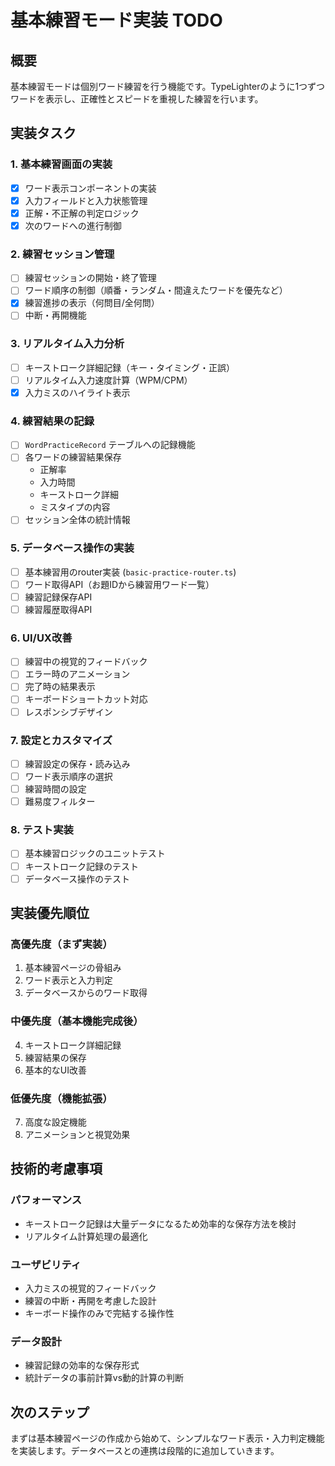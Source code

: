 # 基本練習モード実装 TODO

## 概要
基本練習モードは個別ワード練習を行う機能です。TypeLighterのように1つずつワードを表示し、正確性とスピードを重視した練習を行います。

## 実装タスク

### 1. 基本練習画面の実装
- [x] ワード表示コンポーネントの実装
- [x] 入力フィールドと入力状態管理
- [x] 正解・不正解の判定ロジック
- [x] 次のワードへの進行制御

### 2. 練習セッション管理
- [ ] 練習セッションの開始・終了管理
- [ ] ワード順序の制御（順番・ランダム・間違えたワードを優先など）
- [x] 練習進捗の表示（何問目/全何問）
- [ ] 中断・再開機能

### 3. リアルタイム入力分析
- [ ] キーストローク詳細記録（キー・タイミング・正誤）
- [ ] リアルタイム入力速度計算（WPM/CPM）
- [x] 入力ミスのハイライト表示

### 4. 練習結果の記録
- [ ] `WordPracticeRecord` テーブルへの記録機能
- [ ] 各ワードの練習結果保存
  - 正解率
  - 入力時間
  - キーストローク詳細
  - ミスタイプの内容
- [ ] セッション全体の統計情報

### 5. データベース操作の実装
- [ ] 基本練習用のrouter実装 (`basic-practice-router.ts`)
- [ ] ワード取得API（お題IDから練習用ワード一覧）
- [ ] 練習記録保存API
- [ ] 練習履歴取得API

### 6. UI/UX改善
- [ ] 練習中の視覚的フィードバック
- [ ] エラー時のアニメーション
- [ ] 完了時の結果表示
- [ ] キーボードショートカット対応
- [ ] レスポンシブデザイン

### 7. 設定とカスタマイズ
- [ ] 練習設定の保存・読み込み
- [ ] ワード表示順序の選択
- [ ] 練習時間の設定
- [ ] 難易度フィルター

### 8. テスト実装
- [ ] 基本練習ロジックのユニットテスト
- [ ] キーストローク記録のテスト
- [ ] データベース操作のテスト

## 実装優先順位

### 高優先度（まず実装）
1. 基本練習ページの骨組み
2. ワード表示と入力判定
3. データベースからのワード取得

### 中優先度（基本機能完成後）
4. キーストローク詳細記録
5. 練習結果の保存
6. 基本的なUI改善

### 低優先度（機能拡張）
7. 高度な設定機能
8. アニメーションと視覚効果

## 技術的考慮事項

### パフォーマンス
- キーストローク記録は大量データになるため効率的な保存方法を検討
- リアルタイム計算処理の最適化

### ユーザビリティ
- 入力ミスの視覚的フィードバック
- 練習の中断・再開を考慮した設計
- キーボード操作のみで完結する操作性

### データ設計
- 練習記録の効率的な保存形式
- 統計データの事前計算vs動的計算の判断

## 次のステップ
まずは基本練習ページの作成から始めて、シンプルなワード表示・入力判定機能を実装します。データベースとの連携は段階的に追加していきます。